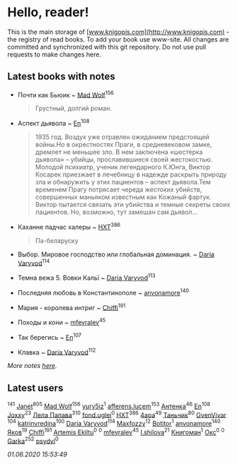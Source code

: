# Hello, reader!
This is the main storage of [www.knigopis.com](http://www.knigopis.com) - the registry of read books.
To add your book use www-site. All changes are committed and synchronized with this git repository.
Do not use pull requests to make changes here.


## Latest books with notes
* Почти как Бьюик ~ [Mad Wolf](users/947/94738840-vkontakte)<sup>156</sup>
    > Грустный, долгий роман.

* Аспект дьявола ~ [En](users/333/333646551-vkontakte)<sup>108</sup>
    > 1935 год. Воздух уже отравлен ожиданием предстоящей войны.Но в окрестностях Праги, в средневековом замке, дремлет не меньшее зло. В нем заключена «шестерка дьявола» – убийцы, прославившиеся своей жестокостью. Молодой психиатр, ученик легендарного К.Юнга, Виктор Косарек приезжает в лечебницу в надежде раскрыть природу зла и обнаружить у этих пациентов – аспект дьявола.Тем временем Прагу потрясает череда жестоких убийств, совершенных маньяком известным как Кожаный фартук. Виктор пытается связать эти убийства и темные секреты своих пациентов. Но, возможно, тут замешан сам дьявол...

* Каханне падчас халеры ~ [HXT](users/100/100002563462782-facebook)<sup>386</sup>
    > Па-беларуску

* Выбор. Мировое господство или глобальная доминация. ~ [Daria Varyvod](users/829/829893410524253-facebook)<sup>114</sup>

* Темна вежа 5. Вовки Кальї ~ [Daria Varyvod](users/829/829893410524253-facebook)<sup>113</sup>

* Последняя любовь в Константинополе ~ [anvonamore](users/595/5957175-vkontakte)<sup>140</sup>

* Мария - королева интриг ~ [Chiffi](users/105/105831994080785626680-google)<sup>191</sup>

* Походы и кони ~ [mfevralev](users/140/140966150-vkontakte)<sup>45</sup>

* Так берегись ~ [En](users/333/333646551-vkontakte)<sup>107</sup>

* Клавка ~ [Daria Varyvod](users/829/829893410524253-facebook)<sup>112</sup>


_More notes [here](latest_books_with_notes.md)._


## Latest users
[](users/115/115826717712507836033-google)<sup>141</sup> 
[Janet](users/108/108113656204404967440-google)<sup>805</sup> 
[Mad Wolf](users/947/94738840-vkontakte)<sup>156</sup> 
[yury5iz](users/858/858998239-yandex)<sup>1</sup> 
[afferens.lucem](users/196/196071655-vkontakte)<sup>153</sup> 
[Антенка](users/118/118158645037334943900-google)<sup>46</sup> 
[En](users/333/333646551-vkontakte)<sup>108</sup> 
[Joxxy](users/109/109128632962928278575-google)<sup>23</sup> 
[Лела Папава](users/761/76187635-vkontakte)<sup>310</sup> 
[fond.uglei](users/108/108648895381755785207-google)<sup>0</sup> 
[HXT](users/100/100002563462782-facebook)<sup>386</sup> 
[4apa](users/117/117392596378069249667-google)<sup>49</sup> 
[Таньчик](users/209/2096581563762610-facebook)<sup>80</sup> 
[GvenVivar ](users/158/158266434925901-facebook)<sup>104</sup> 
[katrinvredina](users/233/2336755-vkontakte)<sup>100</sup> 
[Daria Varyvod](users/829/829893410524253-facebook)<sup>114</sup> 
[Maxfozzy](users/107/107378796665154363606-google)<sup>12</sup> 
[Botitor](users/116/116288722371780885375-google)<sup>1</sup> 
[anvonamore](users/595/5957175-vkontakte)<sup>140</sup> 
[Яков](users/117/117277044284589498872-google)<sup>19</sup> 
[Chiffi](users/105/105831994080785626680-google)<sup>191</sup> 
[Artemis Ekiltu](users/110/110561039693397831976-google)<sup>0</sup> 
[](users/273/2730725403881311-facebook)<sup>0</sup> 
[mfevralev](users/140/140966150-vkontakte)<sup>45</sup> 
[l.shilova](users/101/10123344-vkontakte)<sup>21</sup> 
[Книгоман](users/179/1790827924355710-facebook)<sup>1</sup> 
[Окс](users/111/111440266788495776662-google)<sup>0</sup> 
[](users/956/9563626166489439632-mailru)<sup>0</sup> 
[Garka](users/115/115753719718250012620-google)<sup>252</sup> 
[psydvl](users/393/39333502-vkontakte)<sup>0</sup> 


_01.06.2020 15:53:49_
